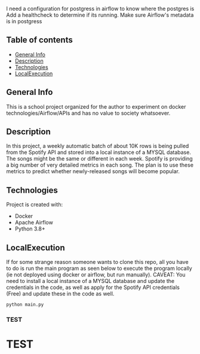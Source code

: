 

I need a configuration for postgress in airflow to know where the postgres is
Add a healthcheck to determine if its running.
Make sure Airflow's metadata is in postgress

## Table of contents
* [General Info](#general-info)
* [Description](#description)
* [Technologies](#technologies)
* [LocalExecution](#localexecution)

## General Info
This is a school project organized for the author to experiment on docker technologies/Airflow/APIs and has no value to society whatsoever. 

## Description
In this project, a weekly automatic batch of about 10K rows is being pulled from the Spotify API and stored into a local instance of a MYSQL database. The songs might be the same or different in each week. Spotify is providing a big number of very detailed metrics in each song. The plan is to use these metrics to predict whether newly-released songs will become popular.

## Technologies
Project is created with:
* Docker
* Apache Airflow
* Python 3.8+


## LocalExecution

If for some strange reason someone wants to clone this repo, all you have to do is run the main program as seen below to execute the program locally (ie not deployed using docker or airflow, but run manually). CAVEAT: You need to install a local instance of a MYSQL database and update the credentials in the code, as well as apply for the Spotify API credentials (Free) and update these in the code as well. 


```
python main.py

```

### TEST

# TEST
